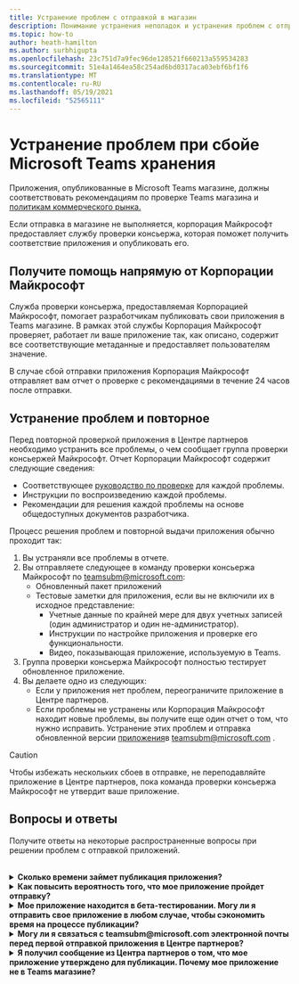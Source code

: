 ```yaml
---
title: Устранение проблем с отправкой в магазин
description: Понимание устранения неполадок и устранения проблем с отправкой Microsoft Teams магазина.
ms.topic: how-to
author: heath-hamilton
ms.author: surbhigupta
ms.openlocfilehash: 23c751d7a9fec96de128521f660213a559534283
ms.sourcegitcommit: 51e4a1464ea58c254ad6bd0317aca03ebf6bf1f6
ms.translationtype: MT
ms.contentlocale: ru-RU
ms.lasthandoff: 05/19/2021
ms.locfileid: "52565111"
---
```

# <a name="resolve-issues-if-your-microsoft-teams-store-submission-fails"></a>Устранение проблем при сбойе Microsoft Teams хранения

Приложения, опубликованные в Microsoft Teams магазине, [](~/concepts/deploy-and-publish/appsource/prepare/teams-store-validation-guidelines.md) должны соответствовать рекомендациям по проверке Teams магазина и [политикам коммерческого рынка.](/legal/marketplace/certification-policies)

Если отправка в магазине не выполняется, корпорация Майкрософт предоставляет службу проверки консьержа, которая поможет получить соответствие приложения и опубликовать его.

## <a name="get-help-directly-from-microsoft"></a>Получите помощь напрямую от Корпорации Майкрософт

Служба проверки консьержа, предоставляемая Корпорацией Майкрософт, помогает разработчикам публиковать свои приложения в Teams магазине. В рамках этой службы Корпорация Майкрософт проверяет, работает ли ваше приложение так, как описано, содержит все соответствующие метаданные и предоставляет пользователям значение.

В случае сбой отправки приложения Корпорация Майкрософт отправляет вам отчет о проверке с рекомендациями в течение 24 часов после отправки.

## <a name="resolve-issues-and-resubmit-your-app"></a>Устранение проблем и повторное

Перед повторной проверкой приложения в Центре партнеров необходимо устранить все проблемы, о чем сообщает группа проверки консьержей Майкрософт. Отчет Корпорации Майкрософт содержит следующие сведения:

* Соответствующее [руководство по проверке](~/concepts/deploy-and-publish/appsource/prepare/teams-store-validation-guidelines.md) для каждой проблемы.
* Инструкции по воспроизведению каждой проблемы.
* Рекомендации для решения каждой проблемы на основе общедоступных документов разработчика.

Процесс решения проблем и повторной выдачи приложения обычно проходит так:

1. Вы устраняли все проблемы в отчете.
1. Вы отправляете следующее в команду проверки консьержа Майкрософт по <a href="mailto:teamsubm@microsoft.com">teamsubm@microsoft.com:</a>
   * Обновленный пакет приложений
   * Тестовые заметки для приложения, если вы не включили их в исходное представление:
      * Учетные данные по крайней мере для двух учетных записей (один администратор и один не-администратор).
      * Инструкции по настройке приложения и проверке его функциональности.
      * Видео, показывающая приложение, используемую в Teams.
1. Группа проверки консьержа Майкрософт полностью тестирует обновленное приложение.
1. Вы делаете одно из следующих:
   * Если у приложения нет проблем, переограничите приложение в Центре партнеров.
   * Если проблемы не устранены или Корпорация Майкрософт находит новые проблемы, вы получите еще один отчет о том, что нужно исправить. Устранение этих проблем и отправка обновленной версии <a href="mailto:teamsubm@microsoft.com">приложения</a>в teamsubm@microsoft.com .

> [!CAUTION]
> Чтобы избежать нескольких сбоев в отправке, не переподавляйте приложение в Центре партнеров, пока команда проверки консьержа Майкрософт не утвердит ваше приложение.

## <a name="faq"></a>Вопросы и ответы

Получите ответы на некоторые распространенные вопросы при решении проблем с отправкой приложений.

<br>

<details>

<summary><b>Сколько времени займет публикация приложения?</b></summary>

Если у отправки в магазине нет проблем, ваше приложение будет публиковаться в течение 1-2 бизнес-дней. Если ваше приложение не работает, команда из Корпорации Майкрософт предоставляет вам рекомендации по устранению проблем. После исправления этих исправлений и повторной публикации обновленного приложения в эту команду вы будете уведомлены через 24 часа, если ваше приложение готово к публикации или по-прежнему нуждается в дополнительных работах.

<br>

</details>

<details>

<summary><b>Как повысить вероятность того, что мое приложение пройдет отправку?</b></summary>

Это может привести к успешной отправке:

1. Разработка приложения на основе рекомендаций [Teams разработки.](~/concepts/design/design-teams-app-overview.md)
1. Убедитесь, что ваше [приложение](~/concepts/deploy-and-publish/appsource/prepare/teams-store-validation-guidelines.md) придерживается рекомендаций по проверке Teams магазина и политики сертификации на коммерческом рынке [Майкрософт.](/legal/marketplace/certification-policies)
1. Проверьте пакет приложения с помощью [Microsoft Teams проверки приложения.](https://dev.teams.microsoft.com/appvalidation.html)
1. [Подготовка отправки Teams магазина](~/concepts/deploy-and-publish/appsource/prepare/submission-checklist.md).

<br>

</details>

<details>

<summary><b>Мое приложение находится в бета-тестировании. Могу ли я отправить свое приложение в любом случае, чтобы сэкономить время на процессе публикации?</b></summary>

Нет. Корпорация Майкрософт проверяет только готовые к производству приложения.

<br>

</details>

<details>

<summary><b>Могу ли я связаться с teamsubm@microsoft.com электронной почты перед первой отправкой приложения в Центре партнеров?</b></summary>

Нет. Корпорация Майкрософт не начинает проверку вашего приложения до тех пор, пока вы не представите приложение в Центре партнеров впервые.

<br>

</details>

<details>

<summary><b>Я получил сообщение из Центра партнеров о том, что мое приложение утверждено для публикации. Почему мое приложение не в Teams магазине?</b></summary>

После утверждения приложения публикация обычно занимает 1-2 бизнес-дня в зависимости от возможностей приложения.Если ваше приложение не опубликовано после двух дней работы, свяжитесь <a href="mailto:teamsubm@microsoft.com">с teamsubm@microsoft.com</a>.

<br>

</details>
